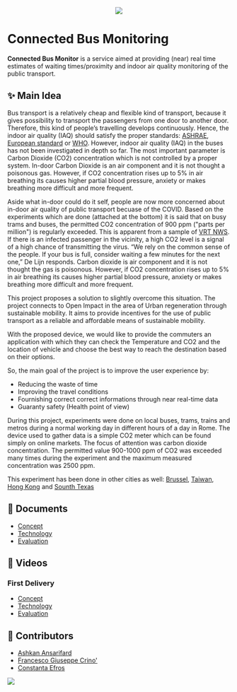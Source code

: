 <p align="center">
  <img src="https://github.com/ashkanans-lab/IOTGroupProject/blob/main/img/splash.png">
</p>

# Connected Bus Monitoring 
**Connected Bus Monitor** is a service aimed at providing (near) real time estimates of waiting times/proximity and indoor air quality monitoring of the public transport.  

## ✨ Main Idea
Bus transport is a relatively cheap and flexible kind of transport, because it gives possibility to transport the passengers from one door to another door. Therefore, this kind of people’s travelling develops continuously. Hence, the indoor air quality (IAQ) should satisfy the proper standards: [ASHRAE](https://www.ashrae.org/File%20Library/Technical%20Resources/Standards%20and%20Guidelines/Standards%20Intepretations/62-89-01.pdf), [European standard](https://www.google.com/url?sa=t&rct=j&q=&esrc=s&source=web&cd=&cad=rja&uact=8&ved=2ahUKEwjB85XN4af3AhUJSvEDHeMEB64QFnoECAUQAQ&url=http%3A%2F%2Fwww.cres.gr%2Fgreenbuilding%2FPDF%2Fprend%2Fset4%2FWI_25_Pre-FV_version_prEN_13779_Ventilation_for_non-resitential_buildings.pdf&usg=AOvVaw2bSD2wJt-MJwniiQjHBOB5) or [WHO](https://www.google.com/url?sa=t&rct=j&q=&esrc=s&source=web&cd=&cad=rja&uact=8&ved=2ahUKEwiuzf3o4af3AhVLR_EDHcl8DjYQFnoECAMQAQ&url=https%3A%2F%2Fapps.who.int%2Firis%2Fhandle%2F10665%2F107335&usg=AOvVaw3krYfTL5Z95Sk8yHv1gu5B). However, indoor air quality (IAQ) in the buses has not been investigated in depth so far. The most important parameter is Carbon Dioxide (CO2) concentration which is not controlled by a proper system. In-door Carbon Dioxide is an air component and it is not thought a poisonous gas. However, if CO2 concentration rises up to 5% in air breathing its causes higher partial blood pressure, anxiety or makes breathing more difficult and more frequent.

Aside what in-door could do it self, people are now more concerned about in-door air quality of public transport becuase of the COVID.
Based on the experiments which are done (attached at the bottom) it is said that on busy trams and buses, the permitted CO2 concentration of 900 ppm ("parts per million") is regularly exceeded. This is apparent from a sample of [VRT NWS](https://www.vrt.be/vrtnws/nl/2021/12/21/co2-metingen-openbaar-vervoer). If there is an infected passenger in the vicinity, a high CO2 level is a signal of a high chance of transmitting the virus. “We rely on the common sense of the people. If your bus is full, consider waiting a few minutes for the next one,” De Lijn responds. Carbon dioxide is air component and it is not thought the gas is poisonous. However, if CO2 concentration rises up to 5% in air breathing its causes higher partial blood pressure, anxiety or makes breathing more difficult and more frequent.

This project proposes a solution to slightly overcome this situation. The project connects to Open Impact in the area of Urban regeneration through sustainable mobility. It aims to provide incentives for the use of public transport as a reliable and affordable means of sustainable mobility.

With the proposed device, we would like to provide the commuters an application with which they can check the Temperature and CO2 and the location of vehicle and choose the best way to reach the destination based on their options. 

So, the main goal of the project is to improve the user experience by:
- Reducing the waste of time 
- Improving the travel conditions
- Fournishing correct correct informations through near real-time data
- Guaranty safety (Health point of view)

During this project, experiments were done on local buses, trams, trains and metros during a normal working day in different hours of a day in Rome. The device used to gather data is a simple CO2 meter which can be found simply on online markets. The focus of attention was carbon dioxide concentration. The permitted value 900-1000 ppm of CO2 was exceeded many times during the experiment and the maximum measured concentration was 2500 ppm. 

This experiment has been done in other cities as well:
[Brussel](https://www.vrt.be/vrtnws/nl/2021/12/21/co2-metingen-openbaar-vervoer/),
[Taiwan](https://journals.plos.org/plosone/article?id=10.1371/journal.pone.0125117),
[Hong Kong](https://journals.plos.org/plosone/article?id=10.1371/journal.pone.0125117#pone.0125117.ref029) and
[Sounth Texas](https://journals.plos.org/plosone/article?id=10.1371/journal.pone.0125117#pone.0125117.ref032)


## 📄 Documents
- [Concept](https://github.com/ashkanans-lab/IOTGroupProject/blob/main/Concept.md)
- [Technology](https://github.com/ashkanans-lab/IOTGroupProject/blob/main/Technology.md)
- [Evaluation](https://github.com/ashkanans-lab/IOTGroupProject/blob/main/Evaluation.md)

## 🎥 Videos

### First Delivery
- [Concept]( https://youtu.be/uqW8VBzjaFs )
- [Technology](https://youtu.be/HaNQlSPod3I)
- [Evaluation]()

## 🤝 Contributors

- [Ashkan Ansarifard](https://www.linkedin.com/in/ashkan-ansarifard-6a6326144)
- [Francesco Giuseppe Crino']()
- [Constanta Efros]()

<a href="https://github.com/ashkanans-lab/IOTGroupProject/graphs/contributors">
  <img src="https://contrib.rocks/image?repo=ashkanans-lab/IOTGroupProject" />
</a>
